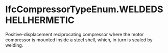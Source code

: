 IfcCompressorTypeEnum.WELDEDSHELLHERMETIC
=========================================
Positive-displacement reciprocating compressor where the motor compressor is
mounted inside a steel shell, which, in turn is sealed by welding.


